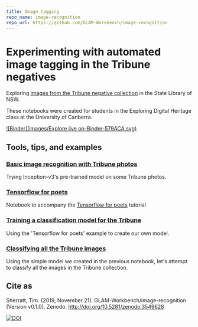 ```yaml
---
title: Image tagging
repo_name: image-recognition
repo_url: https://github.com/GLAM-Workbench/image-recognition
---
```


# Experimenting with automated image tagging in the Tribune negatives

Exploring [images from the Tribune negative collection](https://timsherratt.org/research-notebook/records-resistance/notes/tribune-metadata/) in the State Library of NSW.

These notebooks were created for students in the Exploring Digital Heritage class at the University of Canberra.

[![Binder](images/Explore live on-Binder-579ACA.svg)](https://mybinder.org/v2/gh/GLAM-Workbench/image-recognition/master)

## Tools, tips, and examples

### [Basic image recognition with Tribune photos](https://nbviewer.jupyter.org/github/GLAM-Workbench/image-recognition/blob/master/Basic%20image%20recognition%20with%20Tribune%20photos.ipynb)  
Trying Inception-v3's pre-trained model on some Tribune photos.

### [Tensorflow for poets](https://nbviewer.jupyter.org/github/GLAM-Workbench/image-recognition/blob/master/Tensorflow-for-poets.ipynb)  
Notebook to accompany the [Tensorflow for poets](https://codelabs.developers.google.com/codelabs/tensorflow-for-poets/) tutorial

### [Training a classification model for the Tribune](https://nbviewer.jupyter.org/github/GLAM-Workbench/image-recognition/blob/master/Training-a-classification-model-for-the-Tribune.ipynb)  
Using the 'Tensorflow for poets' example to create our own model.

### [Classifying all the Tribune images](https://nbviewer.jupyter.org/github/GLAM-Workbench/image-recognition/blob/master/Classifying-all-Tribune-images.ipynb)
Using the simple model we created in the previous notebook, let's attempt to classify all the images in the Tribune collection.

## Cite as

Sherratt, Tim. (2019, November 21). GLAM-Workbench/image-recognition (Version v0.1.0). Zenodo. <http://doi.org/10.5281/zenodo.3549628>

[![DOI](https://zenodo.org/badge/DOI/10.5281/zenodo.3549628.svg)](https://doi.org/10.5281/zenodo.3549628)
